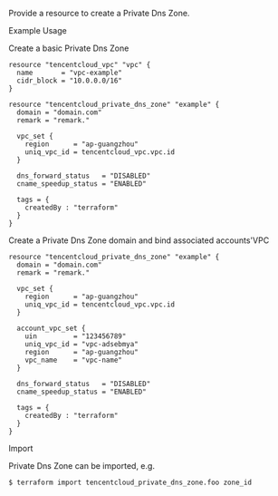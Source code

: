 Provide a resource to create a Private Dns Zone.

Example Usage

Create a basic Private Dns Zone

```hcl
resource "tencentcloud_vpc" "vpc" {
  name       = "vpc-example"
  cidr_block = "10.0.0.0/16"
}

resource "tencentcloud_private_dns_zone" "example" {
  domain = "domain.com"
  remark = "remark."

  vpc_set {
    region      = "ap-guangzhou"
    uniq_vpc_id = tencentcloud_vpc.vpc.id
  }

  dns_forward_status   = "DISABLED"
  cname_speedup_status = "ENABLED"

  tags = {
    createdBy : "terraform"
  }
}
```

Create a Private Dns Zone domain and bind associated accounts'VPC

```hcl
resource "tencentcloud_private_dns_zone" "example" {
  domain = "domain.com"
  remark = "remark."

  vpc_set {
    region      = "ap-guangzhou"
    uniq_vpc_id = tencentcloud_vpc.vpc.id
  }

  account_vpc_set {
    uin         = "123456789"
    uniq_vpc_id = "vpc-adsebmya"
    region      = "ap-guangzhou"
    vpc_name    = "vpc-name"
  }

  dns_forward_status   = "DISABLED"
  cname_speedup_status = "ENABLED"

  tags = {
    createdBy : "terraform"
  }
}
```

Import

Private Dns Zone can be imported, e.g.

```
$ terraform import tencentcloud_private_dns_zone.foo zone_id
```